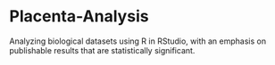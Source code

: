 # Placenta-Analysis

Analyzing biological datasets using R in RStudio, with an emphasis on publishable results that are statistically significant. 
